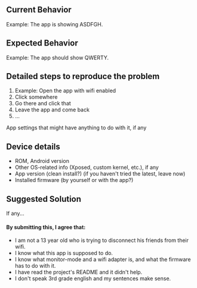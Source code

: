 ## Current Behavior

Example: The app is showing ASDFGH.

## Expected Behavior

Example: The app should show QWERTY.

## Detailed steps to reproduce the problem
1. Example: Open the app with wifi enabled
2. Click somewhere
3. Go there and click that
4. Leave the app and come back
5. ...

App settings that might have anything to do with it, if any

## Device details

* ROM, Android version
* Other OS-related info (Xposed, custom kernel, etc.), if any
* App version (clean install?) (if you haven't tried the latest, leave now)
* Installed firmware (by yourself or with the app?)

## Suggested Solution

If any...

#### By submitting this, I agree that:
* I am not a 13 year old who is trying to disconnect his friends from their wifi.
* I know what this app is supposed to do.
* I know what monitor-mode and a wifi adapter is, and what the firmware has to do with it.
* I have read the project's README and it didn't help.
* I don't speak 3rd grade english and my sentences make sense.
